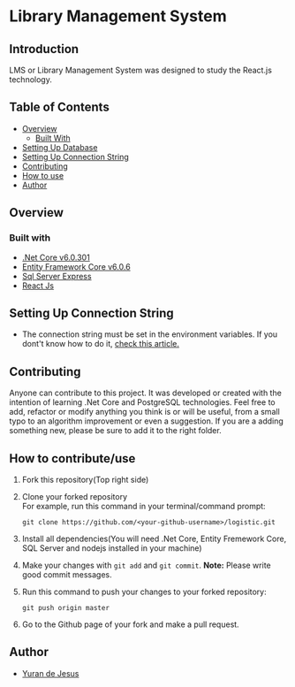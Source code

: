# Library Management System
## Introduction
LMS or Library Management System was designed to study the React.js technology.

## Table of Contents

- [Overview](#overview)
  - [Built With](#built-with)
- [Setting Up Database](#setting-up-database)
- [Setting Up Connection String](#setting-up-connection)
- [Contributing](#contributing)
- [How to use](#how-to-use)
- [Author](#author)

## Overview
### Built with

* [.Net Core v6.0.301](https://dotnet.microsoft.com/en-us/download)
* [Entity Framework Core v6.0.6](https://docs.microsoft.com/en-us/ef/core/get-started/overview/install)
* [Sql Server Express](https://www.microsoft.com/en-us/sql-server/sql-server-downloads)
* [React Js](https://legacy.reactjs.org/docs/getting-started.html)

## Setting Up Connection String

  * The connection string must be set in the environment variables. If you dont't know how to do it, [check this article.](https://docs.oracle.com/en/database/oracle/machine-learning/oml4r/1.5.1/oread/creating-and-modifying-environment-variables-on-windows.html#GUID-DD6F9982-60D5-48F6-8270-A27EC53807D0)

## Contributing
Anyone can contribute to this project. It was developed or created with the intention of learning .Net Core and PostgreSQL technologies. Feel free to add, refactor or modify anything you think is or will be useful, from a small typo to an algorithm improvement or even a suggestion. If you are a adding something new, please be sure to add it to the right folder.

## How to contribute/use
1. Fork this repository(Top right side)
2. Clone your forked repository
   <br />For example, run this command in your terminal/command prompt:
   ```
   git clone https://github.com/<your-github-username>/logistic.git
   ```
   
3. Install all dependencies(You will need .Net Core, Entity Fremework Core, SQL Server and nodejs installed in your machine)
4. Make your changes with `git add` and `git commit`. **Note:** Please write good commit messages.
5. Run this command to push your changes to your forked repository:
   ```
   git push origin master
   ```
6. Go to the Github page of your fork and make a pull request.

## Author
- [Yuran de Jesus](https://github.com/d3Jesus)

